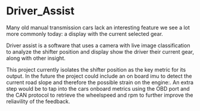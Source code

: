 # Driver_Assist
Many old manual transmission cars lack an interesting feature we see a lot more commonly today: a display with the current selected gear.

Driver assist is a software that uses a camera with live image classification to analyze the shifter position and display show the 
driver their current gear, along with other insight.

This project currently isolates the shifter position as the key metric for its output. In the future the project could include 
an on board imu to detect the current road slope and therefore the possible strain on the engine:. An extra step would be to tap 
into the cars onboard metrics using the OBD port and the CAN protocol to retrieve the wheelspeed and rpm to further improve the 
reliavility of the feedback.
